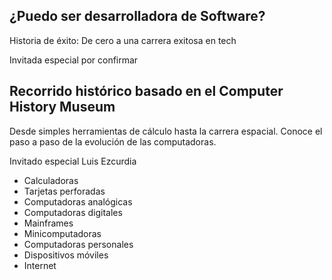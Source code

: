 ## ¿Puedo ser desarrolladora de Software? 

Historia de éxito: De cero a una carrera exitosa en tech

Invitada especial por confirmar


	
## Recorrido histórico basado en el Computer History Museum

Desde simples herramientas de cálculo hasta la carrera espacial. Conoce el paso a paso de la evolución de las computadoras.

Invitado especial Luis Ezcurdia

- Calculadoras
- Tarjetas perforadas
- Computadoras analógicas
- Computadoras digitales
- Mainframes
- Minicomputadoras
- Computadoras personales
- Dispositivos móviles
- Internet




